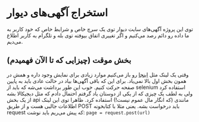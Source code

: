# استخراج آگهی‌های دیوار
توی این پروژه آگهی‌های سایت دیوار توی یک سرچ خاص و شرایط خاص که خود کاربر به ما داده رو دائم رصد می‌کنیم و اگر تغییری اتفاق بیوفته توی بله و تلگرام به کاربر اطلاع می‌دیم.



## بخش موقت (چیزایی که تا الآن فهمیدم)
وقتی یک لینک مثل <a href = "https://divar.ir/s/mashhad/buy-residential">اینجا</a> رو باز می‌کنیم موارد زیادی برای نمایش وجود داره و همش در همون بخش اول بالا نمی‌یاد.
برای این که باقی آگهی‌ها بیاد در حالت عادی باید به پایین صفحه حرکت کنیم. خوب این طور برداشت می‌شه که باید از selenium استفاده کرد ولی به لطف یک چیزی که از یکی از دوستان یاد گرفتم احتمال دادم که مثل دیجیکالا بشه از یک بخش api مانندی (که انگار مال عموم نیست!) استفاده کرد.
ظاهرا توی این لینک اطلاعات جالبی هست و از طریق POST باید درخواست بشه. یعنی مثلا با کتابخونه request که پیش می‌ریم باید نوشت:
```page = request.post(url)```
